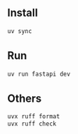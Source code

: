 ## Install
```bash
uv sync
```

## Run
```bash
uv run fastapi dev
```

## Others
```bash
uvx ruff format
uvx ruff check
```